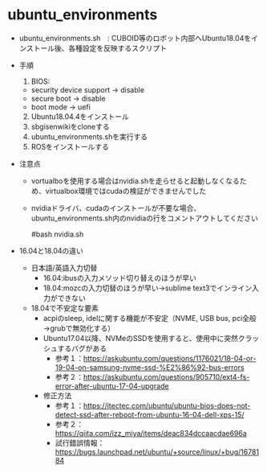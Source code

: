 # ubuntu_environments
- ubuntu_environments.sh　: CUBOID等のロボット内部へUbuntu18.04をインストール後、各種設定を反映するスクリプト

- 手順
  1. BIOS:
    - security device support -> disable
    - secure boot -> disable
    - boot mode -> uefi
  2. Ubuntu18.04.4をインストール
  3. sbgisenwikiをcloneする
  4. ubuntu_environments.shを実行する
  5. ROSをインストールする

- 注意点
  - vortualboを使用する場合はnvidia.shを走らせると起動しなくなるため、virtualbox環境ではcudaの検証ができませんでした
  - nvidiaドライバ、cudaのインストールが不要な場合、ubuntu_environments.sh内のnvidiaの行をコメントアウトしてください

    #bash nvidia.sh

- 16.04と18.04の違い
  - 日本語/英語入力切替
    - 16.04:ibusの入力メソッド切り替えのほうが早い
    - 18.04:mozcの入力切替のほうが早い→sublime text3でインライン入力ができない
  - 18.04で不安定な要素
    - acpiのsleep, idelに関する機能が不安定（NVME, USB bus, pci全般→grubで無効化する）
    - Ubuntu17.04以降、NVMeのSSDを使用すると、使用中に突然クラッシュするバグがある
      - 参考１：https://askubuntu.com/questions/1176021/18-04-or-19-04-on-samsung-nvme-ssd-%E2%86%92-bus-errors
      - 参考２：https://askubuntu.com/questions/905710/ext4-fs-error-after-ubuntu-17-04-upgrade
    - 修正方法
      - 参考１：https://itectec.com/ubuntu/ubuntu-bios-does-not-detect-ssd-after-reboot-from-ubuntu-16-04-dell-xps-15/
      - 参考２：https://qiita.com/izz_miya/items/deac834dccaacdae696a
      - 試行錯誤情報：https://bugs.launchpad.net/ubuntu/+source/linux/+bug/1678184
